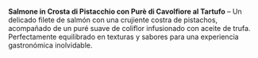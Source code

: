 **Salmone in Crosta di Pistacchio con Purè di Cavolfiore al Tartufo** – Un delicado filete de salmón con una crujiente costra de pistachos, acompañado de un puré suave de coliflor infusionado con aceite de trufa. Perfectamente equilibrado en texturas y sabores para una experiencia gastronómica inolvidable.

